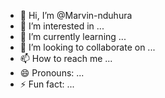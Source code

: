 - 👋 Hi, I’m @Marvin-nduhura
- 👀 I’m interested in ...
- 🌱 I’m currently learning ...
- 💞️ I’m looking to collaborate on ...
- 📫 How to reach me ...
- 😄 Pronouns: ...
- ⚡ Fun fact: ...

<!---
Marvin-nduhura/Marvin-nduhura is a ✨ special ✨ repository because its `README.md` (this file) appears on your GitHub profile.
You can click the Preview link to take a look at your changes.
--->
